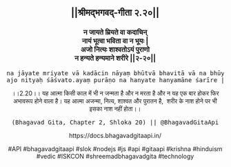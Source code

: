 <center><h2>||श्रीमद्‍भगवद्‍-गीता २.२०||</h2>
<h3>न जायते म्रियते वा कदाचिन्<br/>नायं भूत्वा भविता वा न भूयः |<br/>अजो नित्यः शाश्वतोऽयं पुराणो<br/>न हन्यते हन्यमाने शरीरे ||२-२०||</h3>
<pre>na jāyate mriyate vā kadācin nāyaṃ bhūtvā bhavitā vā na bhūyaḥ .<br/>ajo nityaḥ śāśvato.ayaṃ purāṇo na hanyate hanyamāne śarīre ||2-20||</pre>
<p>।।2.20।। यह आत्मा किसी काल में भी न जन्मता है और न मरता है और न यह एक बार होकर फिर अभावरूप होने वाला है। यह आत्मा अजन्मा, नित्य, शाश्वत और पुरातन है,  शरीर के नाश होने पर भी इसका नाश नहीं होता।।</p>
<pre>(Bhagavad Gita, Chapter 2, Shloka 20) || @BhagavadGitaApi</pre><p>https://docs.bhagavadgitaapi.in/</p><p>#API #bhagavadgitaapi #slok #nodejs #js #api #gitaapi #krishna #hinduism #vedic #ISKCON #shreemadbhagavadgita #technology</p></center>
